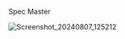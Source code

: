 Spec Master

![Screenshot_20240807_125212](https://github.com/user-attachments/assets/209d9925-f877-40bd-af90-fff0f781e53a)
